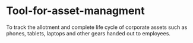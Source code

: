 # Tool-for-asset-managment
To track the allotment and complete life cycle of corporate assets such as phones, tablets, laptops and other gears handed out to employees.
